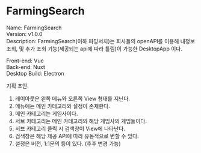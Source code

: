 # FarmingSearch

Name: FarmingSearch <br/>
Version: v1.0.0 <br/>
Description: FarmingSearch(이하 파밍서치)는 회사들의 openAPI를 이용해 내정보 조회, 및 추가 조회 기능(제공되는 api에 따라 틀림)이 가능한 DesktopApp 이다.

Front-end: Vue <br/>
Back-end: Nuxt <br/>
Desktop Build: Electron

기획 초안.
1. 레이아웃은 왼쪽 메뉴와 오른쪽 View 형태를 지닌다.
2. 메뉴에는 메인 카테고리와 설정이 존재한다.
3. 메인 카테고리는 게임사이다.
4. 서브 카테고리는 메인 카테고리의 해당 게임사의 게임들이다.
5. 서브 카테고리 클릭 시 검색창이 View에 나타난다.
6. 검색창은 해당 제공 API에 따라 유동적으로 변할 수 있다.
7. 설정은 버전, 1:1문의 등이 있다. (추후 변경 가능)


